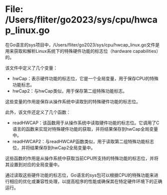 # File: /Users/fliter/go2023/sys/cpu/hwcap_linux.go

在Go语言的sys项目中，/Users/fliter/go2023/sys/cpu/hwcap_linux.go文件是用来获取和解析Linux系统下的特殊硬件功能的标志位（hardware capabilities）的。

该文件中定义了几个变量：
- hwCap：表示硬件功能的标志位，它是一个全局变量，用于保存CPU的特殊功能标志。
- hwCap2：与hwCap类似，用于保存第二组特殊功能标志。

这些变量的作用是保存从操作系统中读取到的特殊硬件功能的标志位。

此外，该文件还定义了几个函数：
- readHWCAP：该函数用于从操作系统中读取硬件功能的标志位。它调用了C语言的函数来实现对特殊硬件功能的获取，并将结果保存到hwCap全局变量中。
- readHWCAP2：与readHWCAP函数类似，用于读取第二组特殊功能标志位，并将结果保存到hwCap2全局变量中。

这些函数的作用是从操作系统中获取当前CPU所支持的特殊功能的标志位，并将其设置到对应的全局变量中。

通过读取这些硬件功能的标志位，Go语言的sys包可以根据CPU的特殊功能来进行相应的优化或兼容性处理，以提高程序的性能或确保其在特定硬件环境下的正确运行。

